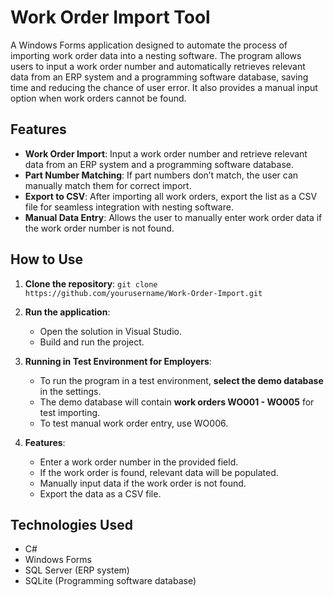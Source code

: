 # Work Order Import Tool

A Windows Forms application designed to automate the process of importing work order data into a nesting software. The program allows users to input a work order number and automatically retrieves relevant data from an ERP system and a programming software database, saving time and reducing the chance of user error. It also provides a manual input option when work orders cannot be found.

## Features
- **Work Order Import**: Input a work order number and retrieve relevant data from an ERP system and a programming software database.
- **Part Number Matching**: If part numbers don’t match, the user can manually match them for correct import.
- **Export to CSV**: After importing all work orders, export the list as a CSV file for seamless integration with nesting software.
- **Manual Data Entry**: Allows the user to manually enter work order data if the work order number is not found.

## How to Use
1. **Clone the repository**:
    `git clone https://github.com/yourusername/Work-Order-Import.git`
   
2. **Run the application**:
    - Open the solution in Visual Studio.
    - Build and run the project.
    
3. **Running in Test Environment for Employers**:
    - To run the program in a test environment, **select the demo database** in the settings.
    - The demo database will contain **work orders WO001 - WO005** for test importing.
    - To test manual work order entry, use WO006.

4. **Features**:
    - Enter a work order number in the provided field.
    - If the work order is found, relevant data will be populated.
    - Manually input data if the work order is not found.
    - Export the data as a CSV file.

## Technologies Used
- C#
- Windows Forms
- SQL Server (ERP system)
- SQLite (Programming software database)

